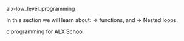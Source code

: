 alx-low_level_programming

In this section we will learn about:
   => functions, and
   => Nested loops.

c programming for ALX School
